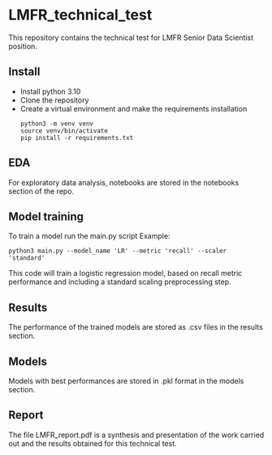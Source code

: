 # LMFR_technical_test

This repository contains the technical test for LMFR Senior Data Scientist position.

## Install 
- Install python 3.10
- Clone the repository
- Create a virtual environment and make the requirements installation
  ```
  python3 -m venv venv
  source venv/bin/activate
  pip install -r requirements.txt
  ```

## EDA 
For exploratory data analysis, notebooks are stored in the notebooks section of the repo. 

## Model training
To train a model run the main.py script
Example:
```
python3 main.py --model_name 'LR' --metric 'recall' --scaler 'standard'
```
This code will train a logistic regression model, based on recall metric performance and including a standard scaling preprocessing step. 

## Results 
The performance of the trained models are stored as .csv files in the results section.

## Models
Models with best performances are stored in .pkl format in the models section.

## Report 
The file LMFR_report.pdf is a synthesis and presentation of the work carried out and the results obtained for this technical test. 
